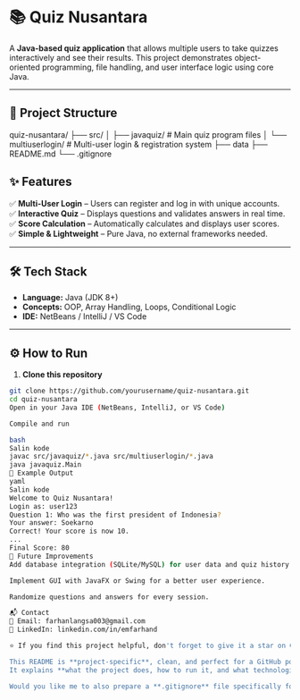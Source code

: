 # 📚 Quiz Nusantara  

A **Java-based quiz application** that allows multiple users to take quizzes interactively and see their results. This project demonstrates object-oriented programming, file handling, and user interface logic using core Java.

---

## 📂 Project Structure

quiz-nusantara/
├── src/
│ ├── javaquiz/ # Main quiz program files
│ └── multiuserlogin/ # Multi-user login & registration system
├── data
├── README.md
└── .gitignore

## ✨ Features

✅ **Multi-User Login** – Users can register and log in with unique accounts.  
✅ **Interactive Quiz** – Displays questions and validates answers in real time.  
✅ **Score Calculation** – Automatically calculates and displays user scores.  
✅ **Simple & Lightweight** – Pure Java, no external frameworks needed.  

---

## 🛠️ Tech Stack

- **Language:** Java (JDK 8+)
- **Concepts:** OOP, Array Handling, Loops, Conditional Logic
- **IDE:** NetBeans / IntelliJ / VS Code  

---

## ⚙️ How to Run

1. **Clone this repository**
```bash
git clone https://github.com/yourusername/quiz-nusantara.git
cd quiz-nusantara
Open in your Java IDE (NetBeans, IntelliJ, or VS Code)

Compile and run

bash
Salin kode
javac src/javaquiz/*.java src/multiuserlogin/*.java
java javaquiz.Main
📖 Example Output
yaml
Salin kode
Welcome to Quiz Nusantara!
Login as: user123
Question 1: Who was the first president of Indonesia?
Your answer: Soekarno
Correct! Your score is now 10.
...
Final Score: 80
🚀 Future Improvements
Add database integration (SQLite/MySQL) for user data and quiz history.

Implement GUI with JavaFX or Swing for a better user experience.

Randomize questions and answers for every session.

📬 Contact
📧 Email: farhanlangsa003@gmail.com
🔗 LinkedIn: linkedin.com/in/emfarhand

⭐ If you find this project helpful, don't forget to give it a star on GitHub!

This README is **project-specific**, clean, and perfect for a GitHub portfolio.  
It explains **what the project does, how to run it, and what technologies are used**, plus future improvements to show recruiters you think ahead.  

Would you like me to also prepare a **.gitignore** file specifically for Java projects (so your `build/`, `dist/`, and IDE files don’t get uploaded)?
